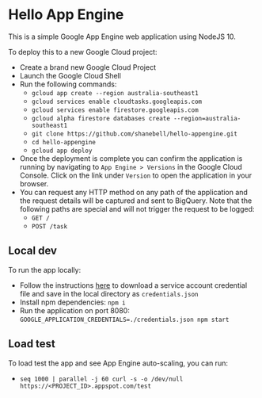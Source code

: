 # Hello App Engine

This is a simple Google App Engine web application using NodeJS 10.

To deploy this to a new Google Cloud project:

- Create a brand new Google Cloud Project
- Launch the Google Cloud Shell
- Run the following commands:
    - `gcloud app create --region australia-southeast1`
    - `gcloud services enable cloudtasks.googleapis.com`
    - `gcloud services enable firestore.googleapis.com`
    - `gcloud alpha firestore databases create --region=australia-southeast1`
    - `git clone https://github.com/shanebell/hello-appengine.git`
    - `cd hello-appengine`
    - `gcloud app deploy`
- Once the deployment is complete you can confirm the application is running by navigating to `App Engine > Versions` in the Google Cloud Console. Click on the link under `Version` to open the application in your browser.
- You can request any HTTP method on any path of the application and the request details will be captured and sent to BigQuery. Note that the following paths are special and will not trigger the request to be logged:
    - `GET /`
    - `POST /task`

## Local dev
To run the app locally:
- Follow the instructions [here](https://cloud.google.com/docs/authentication/getting-started) to download a service account credential file and save in the local directory as `credentials.json` 
- Install npm dependencies: `npm i`
- Run the application on port 8080: `GOOGLE_APPLICATION_CREDENTIALS=./credentials.json npm start`

## Load test
To load test the app and see App Engine auto-scaling, you can run: 
- `seq 1000 | parallel -j 60 curl -s -o /dev/null https://<PROJECT_ID>.appspot.com/test`